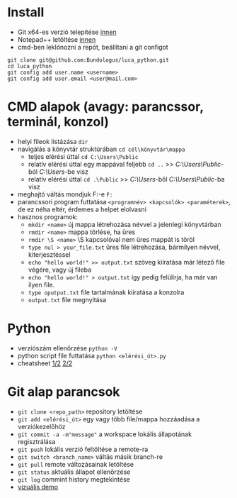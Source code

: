 # Install
- Git x64-es verzió telepítése [innen](https://git-scm.com/downloads/win)
- Notepad++ letöltése [innen](https://notepad-plus-plus.org/downloads/v8.7.4/)
- cmd-ben leklónozni a repót, beállítani a git configot
```
git clone git@github.com:Bundologus/luca_python.git
cd luca_python
git config add user.name <username>
git config add user.email <user@mail.com>
```

# CMD alapok (avagy: parancssor, terminál, konzol)
- helyi fileok listázása ```dir```
- navigálás a könyvtár struktúrában ```cd cél\könyvtár\mappa```
  - teljes elérési úttal ```cd C:\Users\Public```
  - relatív elérési úttal egy mappával feljebb ```cd ..``` >> *C:\Users\Public*-ból *C:\Users*-be visz
  - relatív elérési úttal ```cd .\Public``` >> *C:\Users*-ből *C:\Users\Public*-ba visz
- meghajtó váltás mondjuk F:-e ```F:```
- parancssori program futtatása ```<programnév> <kapcsolók> <paraméterek>```, de ez néha eltér, érdemes a helpet elolvasni
- hasznos programok:
  - ```mkdir <name>``` új mappa létrehozása <name> névvel a jelenlegi könyvtárban
  - ```rmdir <name>``` mappa törlése, ha üres
  - ```rmdir \S <name>``` \S kapcsolóval nem üres mappát is töröl
  - ```type nul > your_file.txt``` üres file létrehozása, bármilyen névvel, kiterjesztéssel
  - ```echo "hello world!" >> output.txt``` szöveg kiíratása már létező file végére, vagy új fileba
  - ```echo "hello world!" > output.txt``` így pedig felülírja, ha már van ilyen file.
  - ```type oputput.txt``` file tartalmának kiíratása a konzolra
  - ```output.txt``` file megnyitása

# Python
- verziószám ellenőrzése ```python -V```
- python script file futtatása ```python <elérési_út>.py```
- cheatsheet [1/2](https://miro.medium.com/v2/resize:fit:4800/format:webp/1*c5VpifqGLLCUTY5Ri5Yd2Q.jpeg) [2/2](https://miro.medium.com/v2/resize:fit:4800/format:webp/1*jVQFksUBtjGNZvQ6FG0bbQ.jpeg) 

# Git alap parancsok
- ```git clone <repo_path>``` repository letöltése
- ```git add <elérési_út>``` egy vagy több file/mappa hozzáadása a verziókezelőhöz
- ```git commit -a -m"message"``` a workspace lokális állapotának regisztrálása
- ```git push``` lokális verzió feltöltése a remote-ra
- ```git switch <branch_name>``` váltás másik branch-re
- ```git pull``` remote változásainak letöltése
- ```git status``` aktuális állapot ellenőrzése
- ```git log``` commint history megtekintése
- [vizuális demo](https://ndpsoftware.com/git-cheatsheet.html#loc=workspace)
